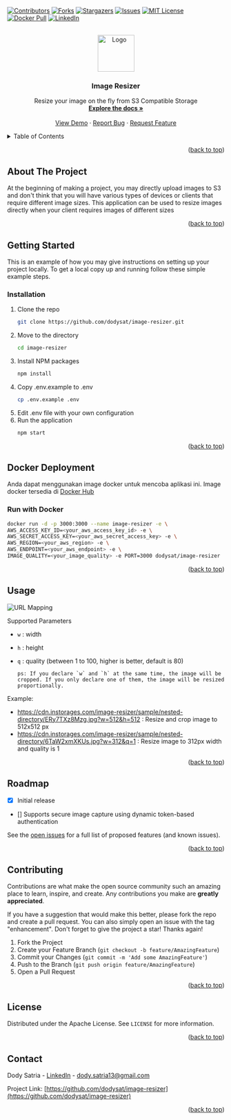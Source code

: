 <a name="readme-top"></a>

[![Contributors][contributors-shield]][contributors-url]
[![Forks][forks-shield]][forks-url]
[![Stargazers][stars-shield]][stars-url]
[![Issues][issues-shield]][issues-url]
[![MIT License][license-shield]][license-url]
[![Docker Pull][docker-shield]][docker-url]
[![LinkedIn][linkedin-shield]][linkedin-url]


<!-- PROJECT LOGO -->
<br />
<div align="center">
  <a href="https://github.com/dodysat/image-resizer">
    <img src="https://cdn.instorages.com/image-resizer/logo-image-resizer.png?w=85&q=50" alt="Logo" width="85" height="85">
  </a>

  <h3 align="center">Image Resizer</h3>

  <p align="center">
    Resize your image on the fly from S3 Compatible Storage
    <br />
    <a href="https://github.com/dodysat/image-resizer"><strong>Explore the docs »</strong></a>
    <br />
    <br />
    <a href="https://github.com/dodysat/image-resizer">View Demo</a>
    ·
    <a href="https://github.com/dodysat/image-resizer/issues">Report Bug</a>
    ·
    <a href="https://github.com/dodysat/image-resizer/issues">Request Feature</a>
  </p>
</div>



<!-- TABLE OF CONTENTS -->
<details>
  <summary>Table of Contents</summary>
  <ol>
    <li>
      <a href="#about-the-project">About The Project</a>
    </li>
    <li>
      <a href="#getting-started">Getting Started</a>
      <ul>
        <li><a href="#installation">Installation</a></li>
        <li><a href="#docker-deployment">Docker Deployment</a></li>
      </ul>
    </li>
    <li><a href="#usage">Usage</a></li>
    <li><a href="#roadmap">Roadmap</a></li>
    <li><a href="#contributing">Contributing</a></li>
    <li><a href="#license">License</a></li>
    <li><a href="#contact">Contact</a></li>
  </ol>
</details>
<p align="right">(<a href="#readme-top">back to top</a>)</p>


<!-- ABOUT THE PROJECT -->
## About The Project

At the beginning of making a project, you may directly upload images to S3 and don't think that you will have various types of devices or clients that require different image sizes.
This application can be used to resize images directly when your client requires images of different sizes

<p align="right">(<a href="#readme-top">back to top</a>)</p>


<!-- GETTING STARTED -->
## Getting Started

This is an example of how you may give instructions on setting up your project locally.
To get a local copy up and running follow these simple example steps.


### Installation

1. Clone the repo
   ```sh
   git clone https://github.com/dodysat/image-resizer.git
   ```
1. Move to the directory
   ```sh
   cd image-resizer
   ```
1. Install NPM packages
   ```sh
   npm install
   ```
1. Copy .env.example to .env
   ```sh
   cp .env.example .env
   ```
1. Edit .env file with your own configuration
1. Run the application
   ```sh
   npm start
   ```

<p align="right">(<a href="#readme-top">back to top</a>)</p>

## Docker Deployment
Anda dapat menggunakan image docker untuk mencoba aplikasi ini. Image docker tersedia di [Docker Hub](https://hub.docker.com/r/dodysat/image-resizer)

### Run with Docker

``` sh 
docker run -d -p 3000:3000 --name image-resizer -e \
AWS_ACCESS_KEY_ID=<your_aws_access_key_id> -e \
AWS_SECRET_ACCESS_KEY=<your_aws_secret_access_key> -e \
AWS_REGION=<your_aws_region> -e \
AWS_ENDPOINT=<your_aws_endpoint> -e \
IMAGE_QUALITY=<your_image_quality> -e PORT=3000 dodysat/image-resizer
```


<p align="right">(<a href="#readme-top">back to top</a>)</p>

<!-- USAGE EXAMPLES -->
## Usage

![URL Mapping](https://cdn.instorages.com/image-resizer/url-mapping.png?h=100)

Supported Parameters
- `w` : width
- `h` : height
- `q` : quality (between 1 to 100, higher is better, default is 80)

      ps: If you declare `w` and `h` at the same time, the image will be cropped. If you only declare one of them, the image will be resized proportionally.

Example:
- https://cdn.instorages.com/image-resizer/sample/nested-directory/ERy7TXz8Mzg.jpg?w=512&h=512 : Resize and crop image to 512x512 px
- https://cdn.instorages.com/image-resizer/sample/nested-directory/6TaW2xmXKUs.jpg?w=312&q=1 : Resize image to 312px width and quality is 1


<p align="right">(<a href="#readme-top">back to top</a>)</p>

<!-- ROADMAP -->
## Roadmap
- [x] Initial release 
- [] Supports secure image capture using dynamic token-based authentication


See the [open issues](https://github.com/dodysat/image-resizer/issues) for a full list of proposed features (and known issues).

<p align="right">(<a href="#readme-top">back to top</a>)</p>


<!-- CONTRIBUTING -->
## Contributing

Contributions are what make the open source community such an amazing place to learn, inspire, and create. Any contributions you make are **greatly appreciated**.

If you have a suggestion that would make this better, please fork the repo and create a pull request. You can also simply open an issue with the tag "enhancement".
Don't forget to give the project a star! Thanks again!

1. Fork the Project
2. Create your Feature Branch (`git checkout -b feature/AmazingFeature`)
3. Commit your Changes (`git commit -m 'Add some AmazingFeature'`)
4. Push to the Branch (`git push origin feature/AmazingFeature`)
5. Open a Pull Request

<p align="right">(<a href="#readme-top">back to top</a>)</p>


<!-- LICENSE -->
## License

Distributed under the Apache License. See `LICENSE` for more information.

<p align="right">(<a href="#readme-top">back to top</a>)</p>



<!-- CONTACT -->
## Contact

Dody Satria - [LinkedIn](https://linkedin.com/in/dody-satria) - dody.satria13@gmail.com

Project Link: [https://github.com/dodysat/image-resizer](https://github.com/dodysat/image-resizer)

<p align="right">(<a href="#readme-top">back to top</a>)</p>




<!-- MARKDOWN LINKS & IMAGES -->
<!-- https://www.markdownguide.org/basic-syntax/#reference-style-links -->
[contributors-shield]: https://img.shields.io/github/contributors/dodysat/image-resizer.svg?style=for-the-badge
[contributors-url]: https://github.com/dodysat/image-resizer/graphs/contributors

[forks-shield]: https://img.shields.io/github/forks/dodysat/image-resizer.svg?style=for-the-badge
[forks-url]: https://github.com/dodysat/image-resizer/network/members

[stars-shield]: https://img.shields.io/github/stars/dodysat/image-resizer.svg?style=for-the-badge
[stars-url]: https://github.com/dodysat/image-resizer/stargazers

[issues-shield]: https://img.shields.io/github/issues/dodysat/image-resizer.svg?style=for-the-badge
[issues-url]: https://github.com/dodysat/image-resizer/issues

[license-shield]: https://img.shields.io/github/license/dodysat/image-resizer.svg?style=for-the-badge
[license-url]: https://github.com/dodysat/image-resizer/blob/master/LICENSE.txt

[docker-shield]: https://img.shields.io/docker/pulls/dodysat/image-resizer.svg?style=for-the-badge
[docker-url]: https://hub.docker.com/r/dodysat/image-resizer

[linkedin-shield]: https://img.shields.io/badge/-LinkedIn-black.svg?style=for-the-badge&logo=linkedin&colorB=555
[linkedin-url]: https://linkedin.com/in/dody-satria

[product-screenshot]: images/screenshot.png
